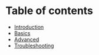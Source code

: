 # Table of contents

* [Introduction](README.md)
* [Basics](basics.md)
* [Advanced](advanced.md)
* [Troubleshooting](troubleshooting.md)

